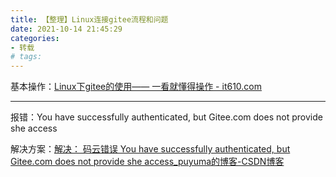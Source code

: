 ```yaml
---
title: 【整理】Linux连接gitee流程和问题
date: 2021-10-14 21:45:29
categories:
- 转载
# tags:
---
```


基本操作：[Linux下gitee的使用—— 一看就懂得操作 - it610.com](https://www.it610.com/article/1282320751600353280.htm)

---

报错：You have successfully authenticated, but Gitee.com does not provide she access

解决方案：[解决： 码云错误 You have successfully authenticated, but Gitee.com does not provide she access_puyuma的博客-CSDN博客](https://blog.csdn.net/qq_39380155/article/details/106229359)
